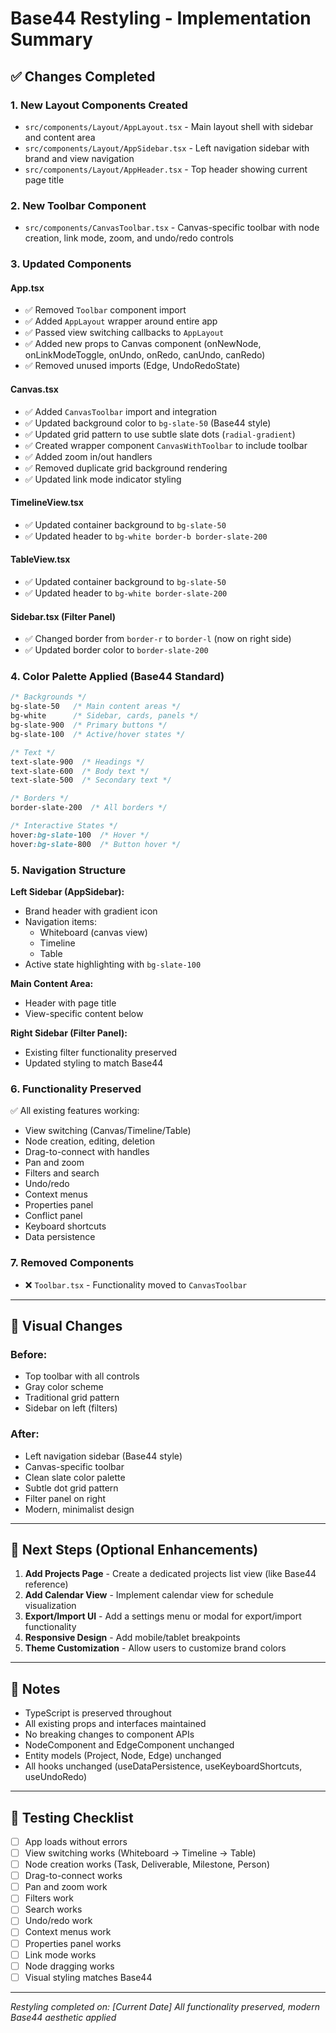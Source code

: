 # Base44 Restyling - Implementation Summary

## ✅ Changes Completed

### 1. **New Layout Components Created**
- `src/components/Layout/AppLayout.tsx` - Main layout shell with sidebar and content area
- `src/components/Layout/AppSidebar.tsx` - Left navigation sidebar with brand and view navigation
- `src/components/Layout/AppHeader.tsx` - Top header showing current page title

### 2. **New Toolbar Component**
- `src/components/CanvasToolbar.tsx` - Canvas-specific toolbar with node creation, link mode, zoom, and undo/redo controls

### 3. **Updated Components**

#### **App.tsx**
- ✅ Removed `Toolbar` component import
- ✅ Added `AppLayout` wrapper around entire app
- ✅ Passed view switching callbacks to `AppLayout`
- ✅ Added new props to Canvas component (onNewNode, onLinkModeToggle, onUndo, onRedo, canUndo, canRedo)
- ✅ Removed unused imports (Edge, UndoRedoState)

#### **Canvas.tsx**
- ✅ Added `CanvasToolbar` import and integration
- ✅ Updated background color to `bg-slate-50` (Base44 style)
- ✅ Updated grid pattern to use subtle slate dots (`radial-gradient`)
- ✅ Created wrapper component `CanvasWithToolbar` to include toolbar
- ✅ Added zoom in/out handlers
- ✅ Removed duplicate grid background rendering
- ✅ Updated link mode indicator styling

#### **TimelineView.tsx**
- ✅ Updated container background to `bg-slate-50`
- ✅ Updated header to `bg-white border-b border-slate-200`

#### **TableView.tsx**
- ✅ Updated container background to `bg-slate-50`
- ✅ Updated header to `bg-white border-slate-200`

#### **Sidebar.tsx** (Filter Panel)
- ✅ Changed border from `border-r` to `border-l` (now on right side)
- ✅ Updated border color to `border-slate-200`

### 4. **Color Palette Applied (Base44 Standard)**

```css
/* Backgrounds */
bg-slate-50   /* Main content areas */
bg-white      /* Sidebar, cards, panels */
bg-slate-900  /* Primary buttons */
bg-slate-100  /* Active/hover states */

/* Text */
text-slate-900  /* Headings */
text-slate-600  /* Body text */
text-slate-500  /* Secondary text */

/* Borders */
border-slate-200  /* All borders */

/* Interactive States */
hover:bg-slate-100  /* Hover */
hover:bg-slate-800  /* Button hover */
```

### 5. **Navigation Structure**

**Left Sidebar (AppSidebar):**
- Brand header with gradient icon
- Navigation items:
  - Whiteboard (canvas view)
  - Timeline
  - Table
- Active state highlighting with `bg-slate-100`

**Main Content Area:**
- Header with page title
- View-specific content below

**Right Sidebar (Filter Panel):**
- Existing filter functionality preserved
- Updated styling to match Base44

### 6. **Functionality Preserved**

✅ All existing features working:
- View switching (Canvas/Timeline/Table)
- Node creation, editing, deletion
- Drag-to-connect with handles
- Pan and zoom
- Filters and search
- Undo/redo
- Context menus
- Properties panel
- Conflict panel
- Keyboard shortcuts
- Data persistence

### 7. **Removed Components**
- ❌ `Toolbar.tsx` - Functionality moved to `CanvasToolbar`

---

## 🎨 Visual Changes

### Before:
- Top toolbar with all controls
- Gray color scheme
- Traditional grid pattern
- Sidebar on left (filters)

### After:
- Left navigation sidebar (Base44 style)
- Canvas-specific toolbar
- Clean slate color palette
- Subtle dot grid pattern
- Filter panel on right
- Modern, minimalist design

---

## 🚀 Next Steps (Optional Enhancements)

1. **Add Projects Page** - Create a dedicated projects list view (like Base44 reference)
2. **Add Calendar View** - Implement calendar view for schedule visualization
3. **Export/Import UI** - Add a settings menu or modal for export/import functionality
4. **Responsive Design** - Add mobile/tablet breakpoints
5. **Theme Customization** - Allow users to customize brand colors

---

## 📝 Notes

- TypeScript is preserved throughout
- All existing props and interfaces maintained
- No breaking changes to component APIs
- NodeComponent and EdgeComponent unchanged
- Entity models (Project, Node, Edge) unchanged
- All hooks unchanged (useDataPersistence, useKeyboardShortcuts, useUndoRedo)

---

## 🧪 Testing Checklist

- [ ] App loads without errors
- [ ] View switching works (Whiteboard → Timeline → Table)
- [ ] Node creation works (Task, Deliverable, Milestone, Person)
- [ ] Drag-to-connect works
- [ ] Pan and zoom work
- [ ] Filters work
- [ ] Search works
- [ ] Undo/redo work
- [ ] Context menus work
- [ ] Properties panel works
- [ ] Link mode works
- [ ] Node dragging works
- [ ] Visual styling matches Base44

---

*Restyling completed on: [Current Date]*
*All functionality preserved, modern Base44 aesthetic applied*














